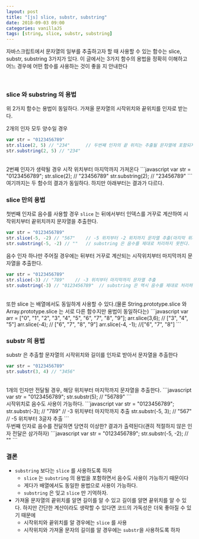 ```yaml
---
layout: post
title: "[js] slice, substr, substring"
date: 2018-09-03 09:00
categories: vanillaJS
tags: [string, slice, substr, substring]
---
```


자바스크립트에서 문자열의 일부를 추출하고자 할 때 사용할 수 있는 함수는 slice, substr, substring 3가지가 있다. 이 글에서는 3가지 함수의 용법을 정확히 이해하고 어느 경우에 어떤 함수를 사용하는 것이 좋을 지 안내한다

<br>

### slice 와 substring 의 용법

위 2가지 함수는 용법이 동일하다. 가져올 문자열의 시작위치와 끝위치를 인자로 받는다.

2개의 인자 모두 양수일 경우

```javascript
var str = "0123456789"
str.slice(2, 5) // "234"      // 두번째 인자의 끝 위치는 추출될 문자열에 포함되지 않는다
str.substring(2, 5) // "234"
```

<br>
2번째 인자가 생략될 경우 시작 위치부터 마지막까지 가져온다
```javascript
var str = "0123456789";
str.slice(2); // "23456789"
str.substring(2); // "23456789"
```
여기까지는 두 함수의 결과가 동일하다. 하지만 아래부터는 결과가 다르다.

<br>

### slice 만의 용법

첫번째 인자로 음수를 사용할 경우 `slice` 는 뒤에서부터 인덱스를 거꾸로 계산하여 시작위치부터 끝위치까지 문자열을 추출한다.

```javascript
var str = "0123456789"
str.slice(-5, -2) // "567"    // -5 위치부터 -2 위치까지 문자열 추출(마지막 위치 문자는 제외)
str.substring(-5, -2) // ""   // substring 은 음수를 제대로 처리하지 못한다.
```

음수 인자 하나만 주어질 경우에는 뒤부터 거꾸로 계산되는 시작위치부터 마지막까지 문자열을 추출한다.

```javascript
var str = "0123456789"
str.slice(-3) // "789"    // -3 위치부터 마지막까지 문자열 추출
str.substring(-3) // "0123456789"  // substring 은 역시 음수를 제대로 처리하지 못한다.
```

<br>
또한 slice 는 배열에서도 동일하게 사용할 수 있다.(물론 String.prototype.slice 와 Array.prototype.slice 는 서로 다른 함수지만 용법이 동일하다는)
```javascript
var arr = ["0", "1", "2", "3", "4", "5", "6", "7", "8", "9"];
arr.slice(3,6);     // ["3", "4", "5"]
arr.slice(-4);      // ["6", "7", "8", "9"]
arr.slice(-4, -1);  //["6", "7", "8"]
```

<br>

### substr 의 용법

substr 은 추출할 문자열의 시작위치와 길이를 인자로 받아서 문자열을 추출한다

```javascript
var str = "0123456789"
str.substr(3, 4) // "3456"
```

<br>
1개의 인자만 전달될 경우, 해당 위치부터 마지막까지 문자열을 추출한다.
```javascript
var str = "0123456789";
str.substr(5);    // "56789"
```

<br>
시작위치로 음수도 사용이 가능하다.
```javascript
var str = "0123456789";
str.substr(-3);     // "789"   // -3 위치부터 마지막까지 추출
str.substr(-5, 3);  // "567"   // -5 위치부터 3글자 추출
```

<br>
두번째 인자로 음수를 전달하면 당연히 이상한? 결과가 출력된다(괜히 적절하지 않은 인자 전달은 삼가하자)
```javascript
var str = "0123456789";
str.substr(-5, -2);  // ""
```

<br>

### 결론

- `substring` 보다는 `slice` 를 사용하도록 하자
  - `slice` 는 `substring` 의 용법을 포함하면서 음수도 사용이 가능하기 때문이다
  - 게다가 배열에서도 동일한 용법으로 사용이 가능하다.
  - `substring` 은 잊고 `slice` 만 기억하자.
- 가져올 문자열의 끝위치를 알면 길이를 알 수 있고 길이를 알면 끝위치를 알 수 있다. 하지만 간단한 계산이라도 생략할 수 있다면 코드의 가독성은 더욱 좋아질 수 있기 때문에
  - 시작위치와 끝위치를 알 경우에는 `slice` 를 사용
  - 시작위치와 가져올 문자의 길이를 알 경우에는 `substr`을 사용하도록 하자
